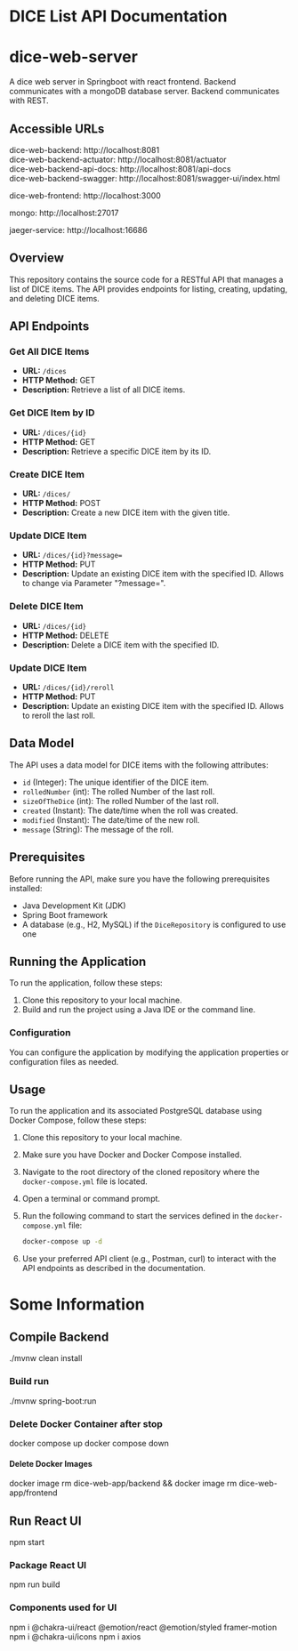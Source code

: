 # DICE List API Documentation

# dice-web-server
A dice web server in Springboot with react frontend.
Backend communicates with a mongoDB database server.
Backend communicates with REST.

## Accessible URLs
dice-web-backend: http://localhost:8081 \
dice-web-backend-actuator: http://localhost:8081/actuator \
dice-web-backend-api-docs: http://localhost:8081/api-docs \
dice-web-backend-swagger: http://localhost:8081/swagger-ui/index.html

dice-web-frontend: http://localhost:3000

mongo: http://localhost:27017

jaeger-service: http://localhost:16686

## Overview

This repository contains the source code for a RESTful API that manages a list of DICE items. The API provides endpoints for listing, creating, updating, and deleting DICE items.

## API Endpoints

### Get All DICE Items

- **URL:** `/dices`
- **HTTP Method:** GET
- **Description:** Retrieve a list of all DICE items.

### Get DICE Item by ID

- **URL:** `/dices/{id}`
- **HTTP Method:** GET
- **Description:** Retrieve a specific DICE item by its ID.

### Create DICE Item

- **URL:** `/dices/`
- **HTTP Method:** POST
- **Description:** Create a new DICE item with the given title.

### Update DICE Item

- **URL:** `/dices/{id}?message=`
- **HTTP Method:** PUT
- **Description:** Update an existing DICE item with the specified ID. Allows to change via Parameter "?message=".

### Delete DICE Item

- **URL:** `/dices/{id}`
- **HTTP Method:** DELETE
- **Description:** Delete a DICE item with the specified ID.

### Update DICE Item

- **URL:** `/dices/{id}/reroll`
- **HTTP Method:** PUT
- **Description:** Update an existing DICE item with the specified ID. Allows to reroll the last roll.

## Data Model

The API uses a data model for DICE items with the following attributes:

- `id` (Integer): The unique identifier of the DICE item.
- `rolledNumber` (int): The rolled Number of the last roll.
- `sizeOfTheDice` (int): The rolled Number of the last roll.
- `created` (Instant): The date/time when the roll was created.
- `modified` (Instant): The date/time of the new roll.
- `message` (String): The message of the roll.


## Prerequisites

Before running the API, make sure you have the following prerequisites installed:

- Java Development Kit (JDK)
- Spring Boot framework
- A database (e.g., H2, MySQL) if the `DiceRepository` is configured to use one

## Running the Application

To run the application, follow these steps:

1. Clone this repository to your local machine.
2. Build and run the project using a Java IDE or the command line.

### Configuration

You can configure the application by modifying the application properties or configuration files as needed.

## Usage


To run the application and its associated PostgreSQL database using Docker Compose, follow these steps:

1. Clone this repository to your local machine.
2. Make sure you have Docker and Docker Compose installed.

3. Navigate to the root directory of the cloned repository where the `docker-compose.yml` file is located.

4. Open a terminal or command prompt.

5. Run the following command to start the services defined in the `docker-compose.yml` file:

   ```bash
   docker-compose up -d

6. Use your preferred API client (e.g., Postman, curl) to interact with the API endpoints as described in the documentation.

# Some Information

## Compile Backend
./mvnw clean install 

### Build run
./mvnw spring-boot:run

### Delete Docker Container after stop
docker compose up
docker compose down
#### Delete Docker Images
docker image rm dice-web-app/backend && docker image rm dice-web-app/frontend


## Run React UI
npm start

### Package React UI
npm run build

### Components used for UI
npm i @chakra-ui/react @emotion/react @emotion/styled framer-motion
npm i @chakra-ui/icons
npm i axios